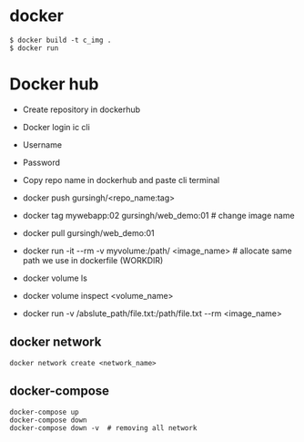 # docker
```
$ docker build -t c_img .
$ docker run 
```
# Docker hub
-	Create repository in dockerhub
-	Docker login ic cli
-	Username
-	Password

  
-	Copy repo name in dockerhub and paste cli terminal
-	docker push gursingh/<repo_name:tag>
-	docker tag mywebapp:02 gursingh/web_demo:01 # change image name
-	docker pull gursingh/web_demo:01
-	docker run -it --rm -v  myvolume:/path/ <image_name> # allocate same path we use in dockerfile  (WORKDIR)
-	docker volume ls
-	docker volume inspect <volume_name>
-	docker run -v /abslute_path/file.txt:/path/file.txt --rm <image_name>
	 
## docker network 

	docker network create <network_name>

## docker-compose
```
docker-compose up
docker-compose down
docker-compose down -v  # removing all network 
```



